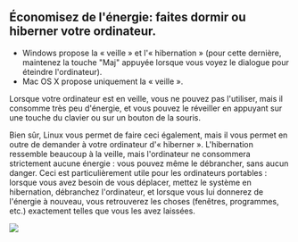 <?php require("../../entete.php"); ?> <?php require("../../base.php"); ?>

<div id="corps">

<h2>Économisez de l'énergie: faites dormir ou hiberner votre ordinateur.</h2>

<ul>
<li>Windows propose la « veille » et l'« hibernation » (pour 
cette dernière, maintenez la touche "Maj" appuyée lorsque vous 
voyez le dialogue pour éteindre l'ordinateur).</li>
<li>Mac OS X propose uniquement la « veille ».</li>
</ul>

Lorsque votre ordinateur est en veille, vous ne pouvez pas 
l'utiliser, mais il consomme très peu d'énergie, et vous pouvez le 
réveiller en appuyant sur une touche du clavier ou sur un bouton de 
la souris.

Bien sûr, Linux vous permet de faire ceci également, mais il vous 
permet en outre de demander à votre ordinateur d'« hiberner ». 
L'hibernation ressemble beaucoup à la veille, mais l'ordinateur ne 
consommera strictement aucune énergie : vous pouvez même le débrancher, 
sans aucun danger. Ceci est particulièrement utile pour les ordinateurs 
portables : lorsque vous avez besoin de vous déplacer, mettez le système 
en hibernation, débranchez l'ordinateur, et lorsque vous lui donnerez de 
l'énergie à nouveau, vous retrouverez les choses (fenêtres, 
programmes, etc.) exactement telles que vous les avez laissées.

<img src="Images/suspend_hibernate_thumb.png" />

</div>


